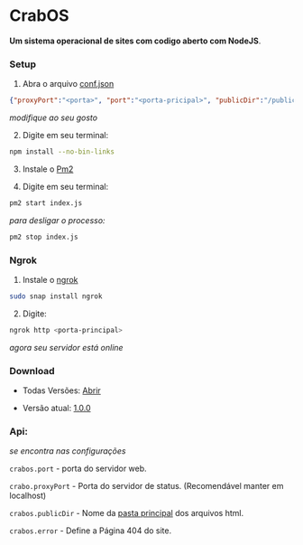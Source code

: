 # CrabOS 

**Um sistema operacional de sites com codigo aberto com NodeJS**.

### Setup

1) Abra o arquivo [conf.json](/assets/conf.json)

```json
{"proxyPort":"<porta>", "port":"<porta-pricipal>", "publicDir":"/public", "error":"<html-da-pagina-404>"}
```

*modifique ao seu gosto*

2) Digite em seu terminal:

```bash
npm install --no-bin-links
```

3) Instale o [Pm2](https://www.npmjs.com/package/pm2)

4) Digite em seu terminal:

```bash
pm2 start index.js
```

*para desligar o processo:*

```bash
pm2 stop index.js
```

### Ngrok

1) Instale o [ngrok](https://ngrok.com/download)

```bash
sudo snap install ngrok
```

2) Digite:

```bash
ngrok http <porta-principal>
```

*agora seu servidor está online*

### Download

* Todas Versões: [Abrir](https://dev.crabos.ml)

* Versão atual: [1.0.0](https://dev.crabos.ml/v/1.0.0/main.zip)

### Api:

*se encontra nas configurações*

`crabos.port` - porta do servidor web.

`crabo.proxyPort` - Porta do servidor de status. (Recomendável manter em localhost)

`crabos.publicDir` - Nome da [pasta principal](/root/public) dos arquivos html.

`crabos.error` - Define a Página 404 do site.
